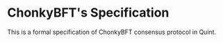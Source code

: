 # ChonkyBFT's Specification

This is a formal specification of ChonkyBFT consensus protocol in Quint.

